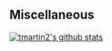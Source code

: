 ## Miscellaneous

[![tmartin2's github stats](https://github-readme-stats.vercel.app/api?username=tmartin2)](https://github.com/anuraghazra/github-readme-stats)
